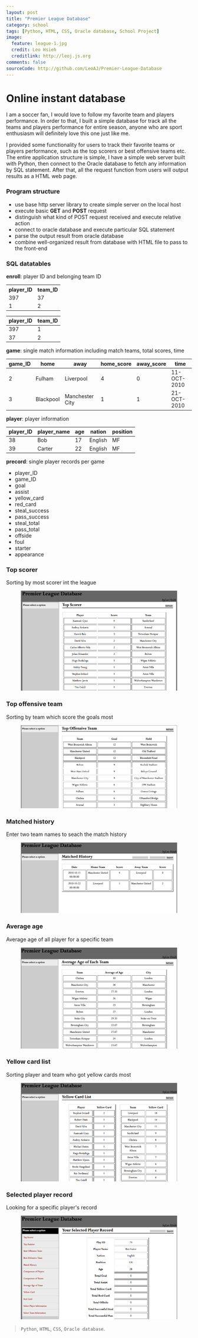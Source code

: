 ```yaml
---
layout: post
title: "Premier League Database"
category: school
tags: [Python, HTML, CSS, Oracle database, School Project]
image:
  feature: league-1.jpg
  credit: Leo Hsieh
  creditlink: http://leoj.js.org
comments: false
sourceCode: http://github.com/LeoAJ/Premier-League-Database
---
```


# Online instant database

I am a soccer fan, I would love to follow my favorite team and players performance. In order to that, I built a simple database for track all the teams and players performance for entire season, anyone who are sport enthusiasm will definitely love this one just like me.

I provided some functionality for users to track their favorite teams or players performance, such as the top scorers or best offensive teams etc. The entire application structure is simple, I have a simple web server built with Python, then connect to the Oracle database to fetch any information by SQL statement. After that, all the request function from users will output results as a HTML web page.

### Program structure

* use base http server library to create simple server on the local host
* execute basic **GET** and **POST** request
* distinguish what kind of POST request received and execute relative action
* connect to oracle database and execute particular SQL statement
* parse the output result from oracle database
* combine well-organized result from database with HTML file to pass to the front-end

### SQL datatables

**enroll**: player ID and belonging team ID

<table>
  <tr>
    <th>player_ID</th>
    <th>team_ID</th>
  </tr>
  <tr>
    <td>397</td>
    <td>37</td>
  </tr>
  <tr>
    <td>1</td>
    <td>2</td>
  </tr>
</table>

player_ID|team_ID
---------|-------
397      |1
37       |2

**game**: single match information including match teams, total scores, time

game_ID |home      |away            |home_score|away_score|time
--------|----------|----------------|----------|----------|-----------
2       |Fulham    |Liverpool       |4         |0         |11-OCT-2010
3       |Blackpool |Manchester City |1         |1         |21-OCT-2010

**player**: player information

player_ID |player_name |age |nation  |position
----------|------------|----|--------|--------
38        |Bob         |17  |English |MF
39        |Carter      |22  |English |MF

**precord**: single player records per game

  * player_ID
  * game_ID
  * goal
  * assist
  * yellow_card
  * red_card
  * steal_success
  * pass_success
  * steal_total
  * pass_total
  * offside
  * foul
  * starter
  * appearance

### Top scorer

Sorting by most scorer int the league

<figure>
  <a href="/images/league-2.jpg"><img src="/images/league-2.jpg"></a>
</figure>

### Top offensive team

Sorting by team which score the goals most

<figure>
  <a href="/images/league-3.jpg"><img src="/images/league-3.jpg"></a>
</figure>

### Matched history

Enter two team names to seach the match history

<figure>
  <a href="/images/league-4.jpg"><img src="/images/league-4.jpg"></a>
</figure>

### Average age

Average age of all player for a specific team

<figure>
  <a href="/images/league-5.jpg"><img src="/images/league-5.jpg"></a>
</figure>

### Yellow card list

Sorting player and team who got yellow cards most

<figure>
  <a href="/images/league-6.jpg"><img src="/images/league-6.jpg"></a>
</figure>

### Selected player record

Looking for a specific player's record

<figure>
  <a href="/images/league-7.jpg"><img src="/images/league-7.jpg"></a>
</figure>

> `Python`, `HTML`, `CSS`, `Oracle database`.
